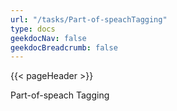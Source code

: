 ```yaml
---
url: "/tasks/Part-of-speachTagging"
type: docs
geekdocNav: false
geekdocBreadcrumb: false
---
```


{{< pageHeader >}}

Part-of-speach Tagging
